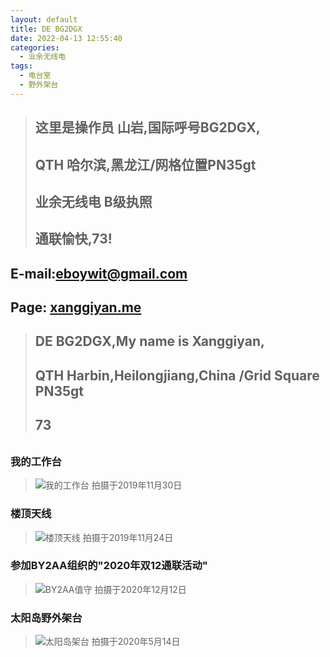 ```yaml
---
layout: default
title: DE BG2DGX
date: 2022-04-13 12:55:40
categories:
  - 业余无线电
tags:
  - 电台室
  - 野外架台
---
```




> ## 这里是操作员 **山岩**,国际呼号**BG2DGX**,
> ## QTH 哈尔滨,黑龙江/网格位置PN35gt
> ## **业余无线电** **B**级执照
> ## 通联愉快,73!

## E-mail:eboywit@gmail.com
## Page: [xanggiyan.me](https://xanggiyan.me/about/)

> ## DE **BG2DGX**,My name is Xanggiyan,
> ## QTH Harbin,Heilongjiang,China /Grid Square PN35gt
> ## **73**

######


### 我的工作台  
> ![我的工作台](https://cdn.jsdelivr.net/gh/xanggiyan/img@main/20191139.jpg)
拍摄于2019年11月30日

### 楼顶天线
> ![楼顶天线](https://cdn.jsdelivr.net/gh/xanggiyan/img@main/20191124.jpg)
拍摄于2019年11月24日

### 参加BY2AA组织的"2020年双12通联活动"
> ![BY2AA值守](https://cdn.jsdelivr.net/gh/xanggiyan/img@main/20201212.jpg)
拍摄于2020年12月12日

### 太阳岛野外架台
> ![太阳岛架台](https://cdn.jsdelivr.net/gh/xanggiyan/img@main/20200514.jpg)
拍摄于2020年5月14日


